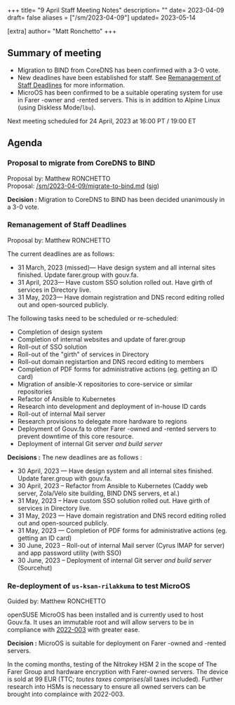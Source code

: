 +++
title= "9 April Staff Meeting Notes"
description= ""
date= 2023-04-09
draft= false
aliases = ["/sm/2023-04-09"]
updated= 2023-05-14

[extra]
author= "Matt Ronchetto"
+++

## Summary of meeting
- Migration to BIND from CoreDNS has been confirmed with a 3-0 vote.
- New deadlines have been established for staff. See [Remanagement of Staff Deadlines](#remanangement-of-staff-deadlines) for more information.
- MicroOS has been confirmed to be a suitable operating system for use in Farer -owner and -rented servers. This is in addition to Alpine Linux (using Diskless Mode/`lbu`).

Next meeting scheduled for 24 April, 2023 at 16:00 PT / 19:00 ET

## Agenda

### Proposal to migrate from CoreDNS to BIND
Proposal by: Matthew RONCHETTO<br>
Proposal: [/sm/2023-04-09/migrate-to-bind.md](/sm/2023-04-09/migrate-to-bind.md) ([sig](/sm/2023-04-09/migrate-to-bind.md.sig))

**Decision :** Migration to CoreDNS to BIND has been decided unanimously in a 3-0 vote.

### Remanagement of Staff Deadlines
Proposal by: Matthew RONCHETTO<br>

The current deadlines are as follows:
  - 31 March, 2023 (missed)— Have design system and all internal sites finished. Update farer.group with gouv.fa.
  - 31 April, 2023— Have custom SSO solution rolled out. Have girth of services in Directory live.
  - 31 May, 2023— Have domain registration and DNS record editing rolled out and open-sourced publicly.

The following tasks need to be scheduled or re-scheduled:
  - Completion of design system
  - Completion of internal websites and update of farer.group
  - Roll-out of SSO solution
  - Roll-out of the "girth" of services in Directory
  - Roll-out domain registartion and DNS record editing to members
  - Completion of PDF forms for administrative actions (eg. getting an ID card)
  - Migration of ansible-X repositories to core-service or similar repositories
  - Refactor of Ansible to Kubernetes
  - Research into development and deployment of in-house ID cards
  - Roll-out of internal Mail server
  - Research provisions to delegate more hardware to regions
  - Deployment of Gouv.fa to other Farer -owned and -rented servers to prevent downtime of this core resource.
  - Deployment of internal Git server *and build server*

**Decisions :** The new deadlines are as follows :
  - 30 April, 2023 — Have design system and all internal sites finished. Update farer.group with gouv.fa.
  - 30 April, 2023 – Refactor from Ansible to Kubernetes (Caddy web server, Zola/Vélo site building, BIND DNS servers, et al.)
  - 31 May, 2023 – Have custom SSO solution rolled out. Have girth of services in Directory live.
  - 31 May, 2023 — Have domain registration and DNS record editing rolled out and open-sourced publicly.
  - 31 May, 2023 — Completion of PDF forms for administrative actions (eg. getting an ID card)
  - 30 June, 2023 – Roll-out of internal Mail server (Cyrus IMAP for server) and app password utility (with SSO)
  - 30 June, 2023 – Deployment of internal Git server *and build server* (Sourcehut)

### Re-deployment of `us-ksan-rilakkuma` to test MicroOS
Guided by: Matthew RONCHETTO<br>

openSUSE MicroOS has been installed and is currently used to host Gouv.fa. It uses an immutable root and will allow servers to be in compliance with [2022-003](/fedlex/2022-003) with greater ease.

**Decision :** MicroOS is suitable for deployment on Farer -owned and -rented servers.

In the coming months, testing of the Nitrokey HSM 2 in the scope of The Farer Group and hardware encryption with Farer-owned servers. The device is sold at 99 EUR (TTC; *toutes taxes comprises*/all taxes included). Further research into HSMs is necessary to ensure all owned servers can be brought into complaince with 2022-003.
